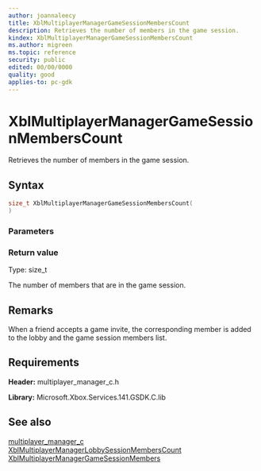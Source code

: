 ```yaml
---
author: joannaleecy
title: XblMultiplayerManagerGameSessionMembersCount
description: Retrieves the number of members in the game session.
kindex: XblMultiplayerManagerGameSessionMembersCount
ms.author: migreen
ms.topic: reference
security: public
edited: 00/00/0000
quality: good
applies-to: pc-gdk
---
```


# XblMultiplayerManagerGameSessionMembersCount  

Retrieves the number of members in the game session.  

## Syntax  
  
```cpp
size_t XblMultiplayerManagerGameSessionMembersCount(  
)  
```  
  
### Parameters  
  
  
### Return value  
Type: size_t
  
The number of members that are in the game session.
  
## Remarks  
  
When a friend accepts a game invite, the corresponding member is added to the lobby and the game session members list.
  
## Requirements  
  
**Header:** multiplayer_manager_c.h
  
**Library:** Microsoft.Xbox.Services.141.GSDK.C.lib
  
## See also  
[multiplayer_manager_c](../multiplayer_manager_c_members.md)  
[XblMultiplayerManagerLobbySessionMembersCount](xblmultiplayermanagerlobbysessionmemberscount.md)  
[XblMultiplayerManagerGameSessionMembers](xblmultiplayermanagergamesessionmembers.md)
  
  